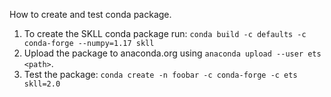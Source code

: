 How to create and test conda package.

1. To create the SKLL conda package run:
   `conda build -c defaults -c conda-forge --numpy=1.17 skll`
2. Upload the package to anaconda.org using `anaconda upload --user ets <path>`.
3. Test the package:
   `conda create -n foobar -c conda-forge -c ets skll=2.0`
